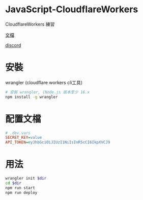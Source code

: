 # JavaScript-CloudflareWorkers

CloudflareWorkers 練習

[文檔](https://developers.cloudflare.com/workers)

[discord](https://discord.cloudflare.com)

# 安裝

wrangler (cloudflare workers cli工具)

```bash
# 安裝 wrangler, (Node.js 版本至少 16.x
npm install -g wrangler
```

# 配置文檔

```ini
# .dev.vars
SECRET_KEY=value
API_TOKEN=eyJhbGciOiJIUzI1NiIsInR5cCI6IkpXVCJ9
```

# 用法

```bash
wrangler init $dir
cd $dir
npm run start
npm run deploy
```
